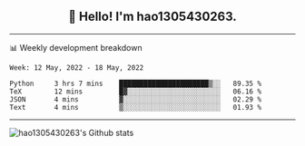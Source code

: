<h2 align="center">👋 Hello! I'm hao1305430263.</h2>


---- 
📊 Weekly development breakdown

<!--START_SECTION:waka-->
```text
Week: 12 May, 2022 - 18 May, 2022

Python     3 hrs 7 mins    ██████████████████████▒░░   89.35 % 
TeX        12 mins         █▓░░░░░░░░░░░░░░░░░░░░░░░   06.16 % 
JSON       4 mins          ▓░░░░░░░░░░░░░░░░░░░░░░░░   02.29 % 
Text       4 mins          ▒░░░░░░░░░░░░░░░░░░░░░░░░   01.93 % 
```
<!--END_SECTION:waka-->
----
![hao1305430263's Github stats](https://github-readme-stats.vercel.app/api?username=hao1305430263&show_icons=true)


<!--
**hao1305430263/hao1305430263** is a ✨ _special_ ✨ repository because its `README.md` (this file) appears on your GitHub profile.

Here are some ideas to get you started:

- 🔭 I’m currently working on ...
- 🌱 I’m currently learning ...
- 👯 I’m looking to collaborate on ...
- 🤔 I’m looking for help with ...
- 💬 Ask me about ...
- 📫 How to reach me: ...
- 😄 Pronouns: ...
- ⚡ Fun fact: ...
-->
